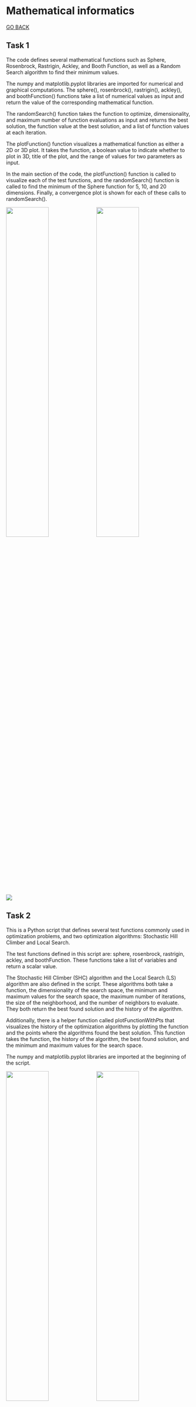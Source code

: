 # Mathematical informatics

[GO BACK](https://github.com/0xMartin/UTB-FAI-programs)

## Task 1
The code defines several mathematical functions such as Sphere, Rosenbrock, Rastrigin, Ackley, and Booth Function, as well as a Random Search algorithm to find their minimum values.

The numpy and matplotlib.pyplot libraries are imported for numerical and graphical computations. The sphere(), rosenbrock(), rastrigin(), ackley(), and boothFunction() functions take a list of numerical values as input and return the value of the corresponding mathematical function.

The randomSearch() function takes the function to optimize, dimensionality, and maximum number of function evaluations as input and returns the best solution, the function value at the best solution, and a list of function values at each iteration.

The plotFunction() function visualizes a mathematical function as either a 2D or 3D plot. It takes the function, a boolean value to indicate whether to plot in 3D, title of the plot, and the range of values for two parameters as input.

In the main section of the code, the plotFunction() function is called to visualize each of the test functions, and the randomSearch() function is called to find the minimum of the Sphere function for 5, 10, and 20 dimensions. Finally, a convergence plot is shown for each of these calls to randomSearch().

<div>
    <img src="./img/task-1/img1.png" width="48%">
    <img src="./img/task-1/img2.png" width="48%">
</div>
<img src="./img/task-1/img3.png">

## Task 2
This is a Python script that defines several test functions commonly used in optimization problems, and two optimization algorithms: Stochastic Hill Climber and Local Search.

The test functions defined in this script are: sphere, rosenbrock, rastrigin, ackley, and boothFunction. These functions take a list of variables and return a scalar value.

The Stochastic Hill Climber (SHC) algorithm and the Local Search (LS) algorithm are also defined in the script. These algorithms both take a function, the dimensionality of the search space, the minimum and maximum values for the search space, the maximum number of iterations, the size of the neighborhood, and the number of neighbors to evaluate. They both return the best found solution and the history of the algorithm.

Additionally, there is a helper function called plotFunctionWithPts that visualizes the history of the optimization algorithms by plotting the function and the points where the algorithms found the best solution. This function takes the function, the history of the algorithm, the best found solution, and the minimum and maximum values for the search space.

The numpy and matplotlib.pyplot libraries are imported at the beginning of the script.

<div>
    <img src="./img/task-2/img1.png" width="48%">
    <img src="./img/task-2/img2.png" width="48%">
</div>

## Task 3
This code implements three heuristics for function optimization: Stochastic Hill Climber (SHC), Local Search (LS), and Simulated Annealing (SA). All three heuristics share input parameters such as the dimension size (dim), the minimum and maximum parameter values (x_min, x_max), and the maximum number of iterations (max_iter).

SHC and LS differ in how they select neighbors and how they move in the solution space. SHC selects a neighbor randomly and moves in a random direction. On the other hand, LS selects a certain number of neighbors randomly and chooses the best neighbor to improve the current solution.

SA differs in that it works with temperature, which gradually decreases and affects the probability of accepting a worse solution. SA also selects a neighbor randomly and moves in a random direction in the solution space.

The output of each heuristic is the best found parameter values and the value of the objective function, as well as the history of the best objective function values during iterations.

<div>
    <img src="./img/task-3/img1.png" width="48%">
    <img src="./img/task-3/img2.png" width="48%">
</div>

## Task 4

This task contains an implementation aimed at solving the knapsack problem with a unique twist. In this problem, a set of items is generated, each belonging to a specific category. Each item within a category is identified by its ID and possesses distinct weight and value attributes. The objective is to select a combination of items for the knapsack such that only one item is chosen from each category, the total weight does not exceed the maximum capacity of the knapsack, and the total value is maximized.

#### Items (5 classes)
<img src="./img/task-4/img1.png" width="60%">

#### Best combination (for list with 12 classes)
<img src="./img/task-4/img2.png" width="60%">

#### Conclusion
In one hour, it is possible to solve a problem with 12 categories (3 items per category) on my PC. The estimated time for solving the 12-category problem is 18.07 minutes. The actual solution time was 1422.04 seconds (23.7 minutes). For solving a problem with 13 categories, it would require approximately 2 hours.

## Task 5

This task serves as a comparative study between two methods for solving the knapsack problem: the brute force approach and the Hill Climbing (HC) heuristic method. The primary goal is to analyze and contrast the performance of these two techniques in solving knapsack problems efficiently.

### Methods Compared

1. __Brute Force Method:__ This involves systematically considering all possible combinations of items and evaluating their total value while ensuring they do not exceed the knapsack's capacity. While effective for small instances, this method becomes impractical as the problem size increases due to its exponential time complexity.

1. __Hill Climbing Heuristic:__ The Hill Climbing algorithm employs a local search strategy to iteratively improve the solution. Starting from a random or initial solution, it explores neighboring solutions and moves towards the one with higher value, iteratively refining the result. Hill Climbing is often faster than brute force for larger problem instances.

<div>
    <img src="./img/task-5/img1.png" width="48%">
    <img src="./img/task-5/img2.png" width="48%">
</div>

### Conclusion
The comparative study between the brute force and Hill Climbing heuristic methods aims to highlight the trade-off between accuracy and computational efficiency. While the brute force method guarantees an optimal solution, the Hill Climbing heuristic offers a significantly faster approach, making it a preferable choice for larger instances of the knapsack problem. 